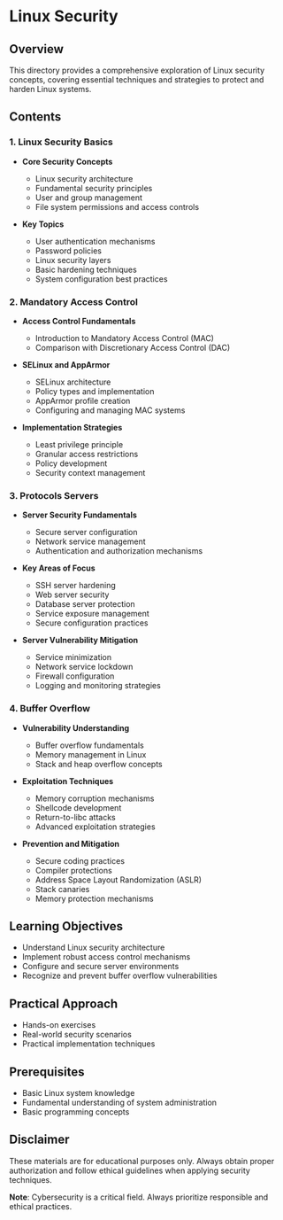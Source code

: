# Linux Security

## Overview
This directory provides a comprehensive exploration of Linux security concepts, covering essential techniques and strategies to protect and harden Linux systems.

## Contents

### 1. Linux Security Basics
- **Core Security Concepts**
  - Linux security architecture
  - Fundamental security principles
  - User and group management
  - File system permissions and access controls

- **Key Topics**
  - User authentication mechanisms
  - Password policies
  - Linux security layers
  - Basic hardening techniques
  - System configuration best practices

### 2. Mandatory Access Control
- **Access Control Fundamentals**
  - Introduction to Mandatory Access Control (MAC)
  - Comparison with Discretionary Access Control (DAC)

- **SELinux and AppArmor**
  - SELinux architecture
  - Policy types and implementation
  - AppArmor profile creation
  - Configuring and managing MAC systems

- **Implementation Strategies**
  - Least privilege principle
  - Granular access restrictions
  - Policy development
  - Security context management

### 3. Protocols Servers
- **Server Security Fundamentals**
  - Secure server configuration
  - Network service management
  - Authentication and authorization mechanisms

- **Key Areas of Focus**
  - SSH server hardening
  - Web server security
  - Database server protection
  - Service exposure management
  - Secure configuration practices

- **Server Vulnerability Mitigation**
  - Service minimization
  - Network service lockdown
  - Firewall configuration
  - Logging and monitoring strategies

### 4. Buffer Overflow
- **Vulnerability Understanding**
  - Buffer overflow fundamentals
  - Memory management in Linux
  - Stack and heap overflow concepts

- **Exploitation Techniques**
  - Memory corruption mechanisms
  - Shellcode development
  - Return-to-libc attacks
  - Advanced exploitation strategies

- **Prevention and Mitigation**
  - Secure coding practices
  - Compiler protections
  - Address Space Layout Randomization (ASLR)
  - Stack canaries
  - Memory protection mechanisms

## Learning Objectives
- Understand Linux security architecture
- Implement robust access control mechanisms
- Configure and secure server environments
- Recognize and prevent buffer overflow vulnerabilities

## Practical Approach
- Hands-on exercises
- Real-world security scenarios
- Practical implementation techniques

## Prerequisites
- Basic Linux system knowledge
- Fundamental understanding of system administration
- Basic programming concepts

## Disclaimer
These materials are for educational purposes only. Always obtain proper authorization and follow ethical guidelines when applying security techniques.


**Note**: Cybersecurity is a critical field. Always prioritize responsible and ethical practices.
